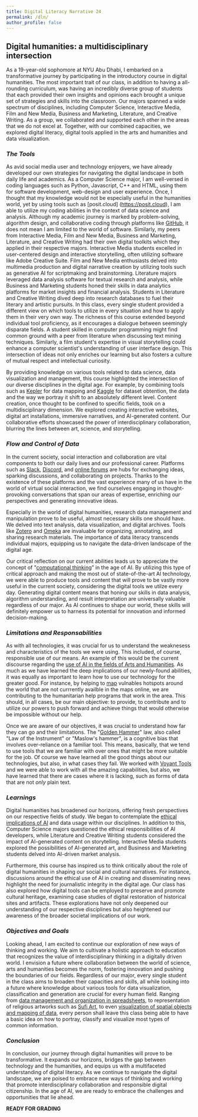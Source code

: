 ```yaml
---
title: Digital Literacy Narrative 24
permalink: /dln/
author_profile: false
---
```


## Digital humanities: a multidisciplinary intersection

As a 19-year-old sophomore at NYU Abu Dhabi, I embarked on a transformative journey by participating in the introductory course in digital humanities. The most important trait of our class, in addition to having a all-rounding curriculum, was having an incredibly diverse group of students that each provided their own insights and opinions each brought a unique set of strategies and skills into the classroom. Our majors spanned a wide spectrum of disciplines, including Computer Science, Interactive Media, Film and New Media, Business and Marketing, Literature, and Creative Writing. As a group, we collaborated and supported each other in the areas that we do not excel at. Together, with our combined capacities, we explored digital literacy, digital tools applied in the arts and humanities and data visualization. 

### _The Tools_
As avid social media user and technology enjoyers, we have already developed our own strategies for navigating the digital landscape in both daily life and academics. As a Computer Science major, I am well-versed in coding languages such as Python, Javascript, C++ and HTML, using them for software development, web-design and user experience. Once, I thought that my knowledge would not be especially useful in the humanities world, yet by using tools such as [posit.cloud] (https://posit.cloud), I am able to utilize my coding abilities in the context of data science and analysis. Although my academic journey is marked by problem-solving, algorithm design, and collaborative coding through platforms like [GitHub](https://github.com/), it does not mean I am limited to the world of software. Similarly, my peers from Interactive Media, Film and New Media, Business and Marketing, Literature, and Creative Writing had their own digital toolkits which they applied in their respective majors. Interactive Media students excelled in user-centered design and interactive storytelling, often utilizing software like Adobe Creative Suite. Film and New Media enthusiasts delved into multimedia production and digital narrative creation by utilizing tools such as generative AI for scriptmaking and brainstorming. Literature majors leveraged data analysis software for textual research and analysis, while Business and Marketing students honed their skills in data analytics platforms for market insights and financial analysis. Students in Literature and Creative Writing dived deep into research databases to fuel their literary and artistic pursuits. In this class, every single student provided a different view on which tools to utilize in every situation and how to apply them in their very own way. The richness of this course extended beyond individual tool proficiency, as it encourages a dialogue between seemingly disparate fields. A student skilled in computer programming might find common ground with a peer from literature when discussing text mining techniques. Similarly, a film student's expertise in visual storytelling could enhance a computer scientist's understanding of user interface design. This intersection of ideas not only enriches our learning but also fosters a culture of mutual respect and intellectual curiosity.

By providing knowledge on various tools related to data science, data visualization and management, this course highlighted the intersection of our diverse disciplines in the digital age. For example, by combining tools such as [Kepler](https://kepler.gl/) for data mapping and [Kaggle](https://www.kaggle.com/) for dataset obtention, the data and the way we portray it shift to an absolutely different level. Content creation, once thought to be confined to specific fields, took on a multidisciplinary dimension. We explored creating interactive websites, digital art installations, immersive narratives, and AI-generated content. Our collaborative efforts showcased the power of interdisciplinary collaboration, blurring the lines between art, science, and storytelling.

### _Flow and Control of Data_
In the current society, social interaction and collaboration are vital components to both our daily lives and our professional career. Platforms such as [Slack](https://www.slack.com), [Discord](https://www.discord.com), and [online forums](https://en.wikipedia.org/wiki/Internet_forum) are hubs for exchanging ideas, sparking discussions, and collaborating on projects. Thanks to the existence of these platforms and the vast experience many of us have in the world of virtual social interaction, we find ourselves engaging in thought-provoking conversations that span our areas of expertise, enriching our perspectives and generating innovative ideas. 

Especially in the world of digital humanities, research data management and manipulation prove to be useful, almost necessary skills one should have. We delved into text analysis, data visualization, and digital archives. Tools like [Zotero](https://www.zotero.org/) and [Omeka](https://omeka.org/) are invaluable for organizing, annotating, and sharing research materials. The importance of data literacy transcends individual majors, equipping us to navigate the data-driven landscape of the digital age. 

Our critical reflection on our current abilities leads us to appreciate the concept of "[computational thinking](https://drive.google.com/file/d/10JKeKr9x79qBj8Bd6ND9wbOlOCFRSqNb/view)” in the age of AI. By utilizing this type of critical approach and making the most out of state-of-the-art AI technology, we were able to produce tools and content that will prove to be vastly more useful in the current society, considering the digital tools we utilze every day. Generating digital content means that honing our skills in data analysis, algorithm understanding, and result interpretation are universally valuable regardless of our major. As AI continues to shape our world, these skills will definitely empower us to harness its potential for innovation and informed decision-making.

### _Limitations and Responsabilities_

As with all technologies, it was crucial for us to understand the weaknesess and characteristics of the tools we were using. This included, of course, responsible use of our means. An example of this would be the current discourse regarding the [use of AI in the fields of Arts and Humanities](https://theconversation.com/how-ai-is-hijacking-art-history-170691). As much as we have learned the deep implications of our newly-found abilities, it was equally as important to learn how to use our technology for the greater good. For instance, by helping to [map](https://tasks.hotosm.org/) vulnables hotspots around the world that are not currrently availble in the maps online, we are contributing to the humanitarian help programs that work in the area. This should, in all cases, be our main objective: to provide, to contribute and to utilize our powers to push forward and achieve things that would otherwise be impossible without our help.

Once we are aware of our objectives, it was crucial to understand how far they can go and their limitations. The "[Golden Hammer](https://en.wikipedia.org/wiki/Law_of_the_instrument)" law, also called "Law of the Instrument" or "Maslow's hammer", is a cognitive bias that involves over-reliance on a familiar tool. This means, basically, that we tend to use tools that we are familiar with over ones that might be more suitable for the job. Of course we have learned all the good things about our technologies, but also, in what cases they fail. We worked with [Voyant Tools](https://voyant-tools.org/) and we were able to work with all the amazing capabilities, but also, we have learned that there are cases where it is lacking, such as forms of data that are not _only_ plain text.

### _Learnings_

Digital humanities has broadened our horizons, offering fresh perspectives on our respective fields of study. We began to contemplate the [ethical implications of AI](https://en.wikipedia.org/wiki/Ethics_of_artificial_intelligence) and data usage within our disciplines. In addition to this,  Computer Science majors questioned the ethical responsibilities of AI developers, while Literature and Creative Writing students considered the impact of AI-generated content on storytelling. Interactive Media students explored the possibilities of AI-generated art, and Business and Marketing students delved into AI-driven market analysis.

Furthermore, this course has inspired us to think critically about the role of digital humanities in shaping our social and cultural narratives. For instance, discussions around the ethical use of AI in creating and disseminating news highlight the need for journalistic integrity in the digital age. Our class has also explored how digital tools can be employed to preserve and promote cultural heritage, examining case studies of digital restoration of historical sites and artifacts. These explorations have not only deepened our understanding of our respective disciplines but also heightened our awareness of the broader societal implications of our work.

### _Objectives and Goals_

Looking ahead, I am excited to continue our exploration of new ways of thinking and working. We aim to cultivate a holistic approach to education that recognizes the value of interdisciplinary thinking in a digitally driven world. I envision a future where collaboration between the world of science, arts and humanities becomes the norm, fostering innovation and pushing the boundaries of our fields. Regardless of our major, every single student in the class aims to broaden their capacities and skills, all while looking into a future where knowledge about various tools for data visualization, classification and generation are crucial for every human field. Ranging from [data management and organization in spreadsheets](https://www.tandfonline.com/doi/full/10.1080/00031305.2017.1375989), to representation of religious artworks such as [Sufi Art](https://www.metmuseum.org/toah/hd/sufi/hd_sufi.htm), to even [visualization of spatial objects and mapping of data](https://www.jstor.org/stable/43773699), every person shall leave this class being able to have a basic idea on how to portray, classify and visualize most types of common information.  

### _Conclusion_

In conclusion, our journey through digital humanities will prove to be transformative. It expands our horizons, bridges the gap between technology and the humanities, and equips us with a multifaceted understanding of digital literacy. As we continue to navigate the digital landscape, we are poised to embrace new ways of thinking and working that promote interdisciplinary collaboration and responsible digital citizenship. In the age of AI, we are ready to embrace the challenges and opportunities that lie ahead.

**READY FOR GRADING**